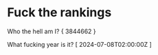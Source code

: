 # Fuck the rankings

Who the hell am I?
{ 3844662 }

What fucking year is it?
[ 2024-07-08T02:00:00Z ]
